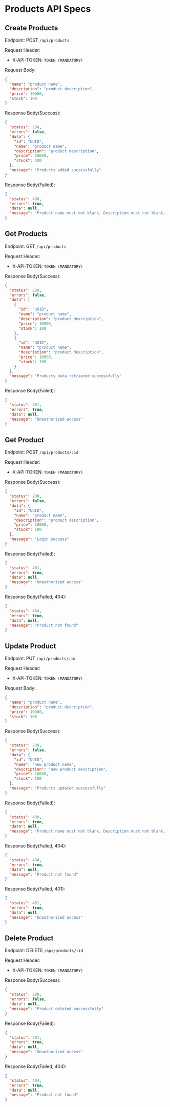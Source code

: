 # Products API Specs

## Create Products

Endpoint: POST `/api/products`

Request Header:

- X-API-TOKEN: `TOKEN (MANDATORY)`

Request Body:

```json
{
  "name": "product name",
  "description": "product description",
  "price": 10000,
  "stock": 100
}
```

Response Body(Success):

```json
{
  "status": 200,
  "errors": false,
  "data": {
    "id": "UUID",
    "name": "product name",
    "description": "product description",
    "price": 10000,
    "stock": 100
  },
  "message": "Products added successfully"
}
```

Response Body(Failed):

```json
{
  "status": 400,
  "errors": true,
  "data": null,
  "message": "Product name must not blank, Description must not blank, Price must not blank, Stock must not blank",
}
```

## Get Products

Endpoint: GET `/api/pruducts`

Request Header:
- X-API-TOKEN: `TOKEN (MANDATORY)`

Response Body(Success):

```json
{
  "status": 200,
  "errors": false,
  "data": [
    {
      "id": "UUID",
      "name": "product name",
      "description": "product description",
      "price": 10000,
      "stock": 100
    },
    {
      "id": "UUID",
      "name": "product name",
      "description": "product description",
      "price": 10000,
      "stock": 100
    }
  ],
  "message": "Products data retrieved successfully"
}
```

Response Body(Failed):

```json
{
  "status": 401,
  "errors": true,
  "data": null,
  "message": "Unauthorized access"
}
```

## Get Product

Endpoint: POST `/api/products/:id`

Request Header:

- X-API-TOKEN: `TOKEN (MANDATORY)`

Response Body(Success):

```json
{
  "status": 200,
  "errors": false,
  "data": {
    "id": "UUID",
    "name": "product name",
    "description": "product description",
    "price": 10000,
    "stock": 100
  },
  "message": "Login success"
}
```

Response Body(Failed):

```json
{
  "status": 401,
  "errors": true,
  "data": null,
  "message": "Unauthorized access"
}
```

Response Body(Failed, 404):

```json
{
  "status": 404,
  "errors": true,
  "data": null,
  "message": "Product not found"
}
```

## Update Product

Endpoint: PUT `/api/products/:id`

Request Header:

- X-API-TOKEN: `TOKEN (MANDATORY)`

Request Body:

```json
{
  "name": "product name",
  "description": "product description",
  "price": 10000,
  "stock": 100
}
```

Response Body(Success):

```json
{
  "status": 200,
  "errors": false,
  "data": {
    "id": "UUID",
    "name": "new product name",
    "description": "new product description",
    "price": 10000,
    "stock": 100
  },
  "message": "Products updated successfully"
}
```

Response Body(Failed):

```json
{
  "status": 400,
  "errors": true,
  "data": null,
  "message": "Product name must not blank, Description must not blank, Price must not blank, Stock must not blank",
}
```

Response Body(Failed, 404):

```json
{
  "status": 404,
  "errors": true,
  "data": null,
  "message": "Product not found"
}
```

Response Body(Failed, 401):

```json
{
  "status": 401,
  "errors": true,
  "data": null,
  "message": "Unauthorized access"
}
```

## Delete Product

Endpoint: DELETE `/api/products/:id`

Request Header:
- X-API-TOKEN: `TOKEN (MANDATORY)`

Response Body(Success):

```json
{
  "status": 200,
  "errors": false,
  "data": null,
  "message": "Product deleted successfully"
}
```

Response Body(Failed):

```json
{
  "status": 401,
  "errors": true,
  "data": null,
  "message": "Unauthorized access"
}
```

Response Body(Failed, 404):

```json
{
  "status": 404,
  "errors": true,
  "data": null,
  "message": "Product not found"
}
```
